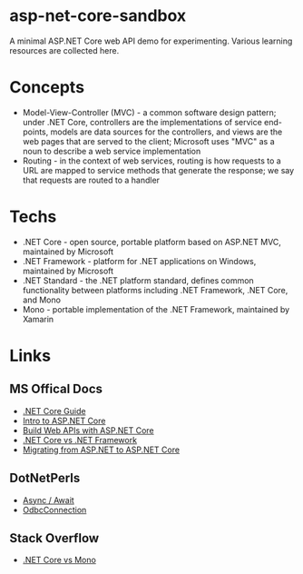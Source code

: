 
# asp-net-core-sandbox

A minimal ASP.NET Core web API demo for experimenting. Various learning resources are collected here.

# Concepts

* Model-View-Controller (MVC) - a common software design pattern; under .NET Core, controllers are the implementations of service end-points, models are data sources for the controllers, and views are the web pages that are served to the client; Microsoft uses "MVC" as a noun to describe a web service implementation
* Routing - in the context of web services, routing is how requests to a URL are mapped to service methods that generate the response; we say that requests are routed to a handler

# Techs

* .NET Core - open source, portable platform based on ASP.NET MVC, maintained by Microsoft
* .NET Framework - platform for .NET applications on Windows, maintained by Microsoft
* .NET Standard - the .NET platform standard, defines common functionality between platforms including .NET Framework, .NET Core, and Mono
* Mono - portable implementation of the .NET Framework, maintained by Xamarin

# Links

## MS Offical Docs

* [.NET Core Guide](https://docs.microsoft.com/en-us/dotnet/core/)
* [Intro to ASP.NET Core](https://docs.microsoft.com/en-us/aspnet/core/)
* [Build Web APIs with ASP.NET Core](https://docs.microsoft.com/en-us/aspnet/core/web-api/)
* [.NET Core vs .NET Framework](https://docs.microsoft.com/en-us/dotnet/standard/choosing-core-framework-server)
* [Migrating from ASP.NET to ASP.NET Core](https://docs.microsoft.com/en-us/aspnet/core/migration/webapi)

## DotNetPerls

* [Async / Await](https://www.dotnetperls.com/async)
* [OdbcConnection](https://www.dotnetperls.com/odbcconnection)

## Stack Overflow

* [.NET Core vs Mono](https://stackoverflow.com/questions/37738106/net-core-vs-mono)
